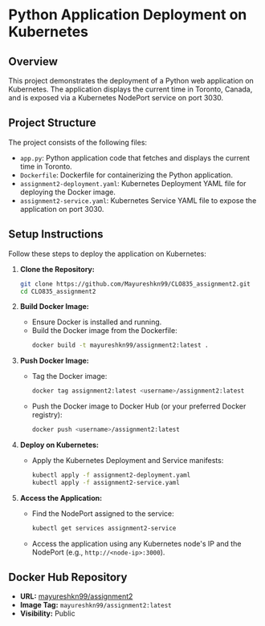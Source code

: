 # Python Application Deployment on Kubernetes

## Overview
This project demonstrates the deployment of a Python web application on Kubernetes. The application displays the current time in Toronto, Canada, and is exposed via a Kubernetes NodePort service on port 3030.

## Project Structure
The project consists of the following files:
- `app.py`: Python application code that fetches and displays the current time in Toronto.
- `Dockerfile`: Dockerfile for containerizing the Python application.
- `assignment2-deployment.yaml`: Kubernetes Deployment YAML file for deploying the Docker image.
- `assignment2-service.yaml`: Kubernetes Service YAML file to expose the application on port 3030.


## Setup Instructions
Follow these steps to deploy the application on Kubernetes:

1. **Clone the Repository:**
   ```bash
   git clone https://github.com/Mayureshkn99/CLO835_assignment2.git
   cd CLO835_assignment2
   ```

2. **Build Docker Image:**
   - Ensure Docker is installed and running.
   - Build the Docker image from the Dockerfile:
     ```bash
     docker build -t mayureshkn99/assignment2:latest .
     ```

3. **Push Docker Image:**
   - Tag the Docker image:
     ```bash
     docker tag assignment2:latest <username>/assignment2:latest
     ```
   - Push the Docker image to Docker Hub (or your preferred Docker registry):
     ```bash
     docker push <username>/assignment2:latest
     ```

4. **Deploy on Kubernetes:**
   - Apply the Kubernetes Deployment and Service manifests:
     ```bash
     kubectl apply -f assignment2-deployment.yaml
     kubectl apply -f assignment2-service.yaml
     ```

5. **Access the Application:**
   - Find the NodePort assigned to the service:
     ```bash
     kubectl get services assignment2-service
     ```
   - Access the application using any Kubernetes node's IP and the NodePort (e.g., `http://<node-ip>:3000`).

## Docker Hub Repository
- **URL:** [mayureshkn99/assignment2](https://hub.docker.com/r/mayureshkn99/assignment2)
- **Image Tag:** `mayureshkn99/assignment2:latest`
- **Visibility:** Public